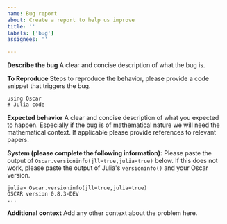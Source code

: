 ```yaml
---
name: Bug report
about: Create a report to help us improve
title: ''
labels: ['bug']
assignees: ''

---
```


**Describe the bug**
A clear and concise description of what the bug is.

**To Reproduce**
Steps to reproduce the behavior, please provide a code snippet that triggers
the bug.
```
using Oscar
# Julia code
```

**Expected behavior**
A clear and concise description of what you expected to happen. Especially if
the bug is of mathematical nature we will need the mathematical context. If
applicable please provide references to relevant papers.

**System (please complete the following information):**
Please paste the output of `Oscar.versioninfo(jll=true,julia=true)` below. If
this does not work, please paste the output of Julia's `versioninfo()` and your
Oscar version.
```
julia> Oscar.versioninfo(jll=true,julia=true)
OSCAR version 0.8.3-DEV
...
```

**Additional context**
Add any other context about the problem here.

